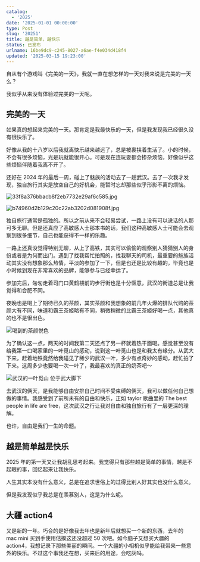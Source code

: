 ```yaml
---
catalog:
  - '2025'
date: '2025-01-01 00:00:00'
type: Post
slug: '20251'
title: 越是简单，越快乐
status: 已发布
urlname: 16be9dc9-c245-8027-a6ae-f4e034d418f4
updated: '2025-03-15 19:23:00'
---
```


自从有个游戏叫《完美的一天》，我就一直在想怎样的一天对我来说是完美的一天么？


我似乎从来没有体验过完美的一天呢。


## 完美的一天


如果真的想起来完美的一天。那肯定是我最快乐的一天，但是我发现我已经很久没有很快乐了。


好像从我的十八岁以后我就离快乐越来越远了，总是被裹挟着生活了。小的时候，不会有很多烦恼，光是玩就能很开心。可是现在连玩耍都会掺杂烦恼，好像似乎这些烦恼伴随着我离不开了。


还好在 2024 年的最后一周，碰上了魅族的活动去了一趟武汉。去了一次我才发现，独自旅行其实是放空自己的好机会，能暂时忘却那些似乎形影不离的烦恼。


![33f8a376bbacb8f2eb7732e29af6c585.jpg](https://r2.yisupower.com/yisupower/2025/01/33f8a376bbacb8f2eb7732e29af6c585.jpg)


![b74960d2b129c20c22ab3202d081908f.jpg](https://r2.yisupower.com/yisupower/2025/01/b74960d2b129c20c22ab3202d081908f.jpg)


独自旅行通常是孤独的。所以之前从来不会轻易尝试，一路上没有可以说话的人那可多无聊。但是还真应了高敏感人士那本书的话，我们这种高敏感人士可能会去观察到很多细节，自己也能获得不一样的乐趣。


一路上还真没觉得特别无聊，从上了高铁，其实可以偷偷的观察别人猜猜别人的身份或者是为何而出门。遇到了找我帮忙拍照的，找我聊天的司机，最重要的魅族活动其实没有想象那么热情，平淡的参加了一下，但是也还是比较有趣的，毕竟也是小时候到现在非常喜欢的品牌，能够参与已经幸运了。


参加完后，匆匆走着司门口黄鹤楼前的步行街也是十分惬意，武汉的街道总是让我觉得和合肥不同。


夜晚也是喝上了期待已久的茶颜，其实茶颜和我想象的前几年火爆的排队代购的茶颜大有不同，味道和霸王茶姬略有不同，稍微稍微的比霸王茶姬好喝一点，其他真的也不是很出色。


![喝到的茶颜悦色](https://r2.yisupower.com/yisupower/2025/01/902ff9bc7b29ff5c8467551660d468ea.jpg)


为了确认这一点，两天的时间我第二天还点了另一杯就着热干面喝。感觉甚至没有给我第一口喝家里的一叶觅山的感动，说到这一叶觅山也是和我太有缘分。从武大下来，赶着地铁竟然给我碰见了稀少的武汉一叶，多少有点奇妙的感动，赶忙拍了下来。这周多少也要喝一次一叶了，我最喜欢的真正的奶茶吧～


![武汉的一叶觅山 位于武大脚下](https://r2.yisupower.com/yisupower/2025/01/f2f514f10ca56b952a56c7c62dfcb238.jpg)


去武汉的俩天，是我能够自由安排自己时间不受束缚的俩天，我可以做任何自己想做的事情。我感受到了前所未有的自由和快乐，正如 taylor 歌曲里的 The best people  in life are free，这次武汉之行让我对自由和独自旅行有了一层更深的理解。


也许，自由是我们一生的命题。


## 越是简单越是快乐


2025 年的第一天又让我胡乱思考起来。我觉得只有那些越是简单的事情，越是不起眼的事，回忆起来让我快乐。


人生其实本没有什么意义，总是在追求世俗上的过得比别人好其实也没什么意义。


但是我发现似乎我总是在羡慕别人，这是为什么呢。


## 大疆 action4


又是新的一年。巧合的是好像我去年也是新年后就想买一个新的东西，去年的 mac mini 买到手使用估摸这还没超过 50 次吧。如今脑子又想买大疆的 action4，我想记录下那些美丽的瞬间。一个大疆的小相机似乎能给我带来一些意外的快乐。不过这个事我还在想，买来后的用途，会吃灰吗。

